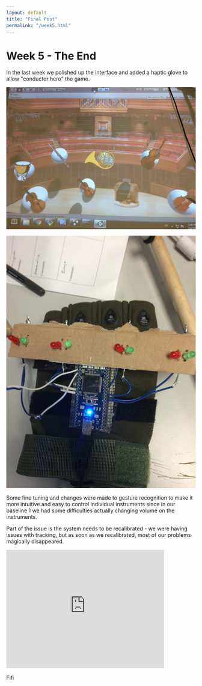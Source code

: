 ```yaml
---
layout: default
title: "Final Post"
permalink: "/week5.html"
---
```


Week 5 - The End
================
In the last week we polished up the interface and added a haptic glove to allow "conductor hero" the game. 

![Interface](assets/interface.jpg "Much nicer interface")

![Glove](assets/glove.jpg "Haptic Glove")

Some fine tuning and changes were made to gesture recognition to make it more intuitive and easy to control individual instruments since in our baseline 1 we had some difficulties actually changing volume on the instruments. 

Part of the issue is the system needs to be recalibrated - we were having issues with tracking, but as soon as we recalibrated, most of our problems magically disappeared. 

<iframe width="420" height="315" src="https://www.youtube.com/embed/P7RbgcOuV_w" frameborder="0" allowfullscreen></iframe>


Fifi
